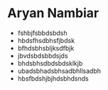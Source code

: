 # Aryan Nambiar
* fshbjfsbbdsbdsh 
* hbdsfhsdbhsfjbdsk 
* bfhdsbhsbljksdfbjk 
* jbvdsbdsbbdsjds 
* bhdsbhsdbdsbdsklkjb 
* ubadsbhadsbhsadbhllsadbh
* hbsfbdshjbjhdsbhdsnds
